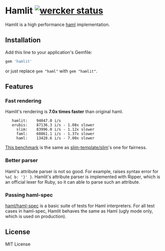 # Hamlit [![wercker status](https://app.wercker.com/status/363b10d161203c26517faa3a9a329ed8/s "wercker status")](https://app.wercker.com/project/bykey/363b10d161203c26517faa3a9a329ed8)

Hamlit is a high performance [haml](https://github.com/haml/haml) implementation.

## Installation

Add this line to your application's Gemfile:

```ruby
gem 'hamlit'
```

or just replace `gem "haml"` with `gem "hamlit"`.

## Features
### Fast rendering

Hamlit's rendering is **7.0x times faster** than original haml.

```
   hamlit:    94047.0 i/s
   erubis:    87136.3 i/s - 1.08x slower
     slim:    83996.0 i/s - 1.12x slower
     faml:    68861.1 i/s - 1.37x slower
     haml:    13428.6 i/s - 7.00x slower
```

[This benchmark](https://github.com/k0kubun/hamlit/blob/6d7d5ca7601dad9fe04d67621255ac2a69cd8d85/benchmarks/benchmark.rb)
is the same as [slim-template/slim](https://github.com/slim-template/slim)'s one for fairness.

### Better parser

Haml's attribute parser is not so good. For example, raises syntax error for `%a{ b: '}' }`.
Hamlit's attribute parser is implemented with Ripper, which is an official lexer for Ruby,
so it can able to parse such an attribute.

### Passing haml-spec

[haml/haml-spec](https://github.com/haml/haml-spec) is a basic suite of tests for Haml interpreters.
For all test cases in haml-spec, Hamlit behaves the same as Haml (ugly mode only, which is used on production).

## License

MIT License

